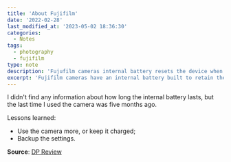```yaml
---
title: 'About Fujifilm'
date: '2022-02-28'
last_modified_at: '2023-05-02 18:36:30'
categories:
  - Notes
tags:
  - photography
  - fujifilm
type: note
description: 'Fujufilm cameras internal battery resets the device when left without charge for too long.'
excerpt: 'Fujifilm cameras have an internal battery built to retain the settings. If left too long without the main battery inserted, it will empty, resetting the camera.'
---
```

I didn't find any information about how long the internal battery lasts, but the last time I used the camera was five months ago.

<p class="detached">Lessons learned:</p>

<ul class="smd-ul">
  <li>Use the camera more, or keep it charged;</li>
  <li>Backup the settings.</li>
</ul>

<p class="detached"><strong>Source</strong>: <a href="https://www.dpreview.com/forums/thread/4523883" title="Read the post on the Digital Photography Review website">DP Review</a></p>